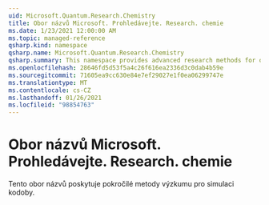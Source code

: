 ```yaml
---
uid: Microsoft.Quantum.Research.Chemistry
title: Obor názvů Microsoft. Prohledávejte. Research. chemie
ms.date: 1/23/2021 12:00:00 AM
ms.topic: managed-reference
qsharp.kind: namespace
qsharp.name: Microsoft.Quantum.Research.Chemistry
qsharp.summary: This namespace provides advanced research methods for quantum chemistry simulation.
ms.openlocfilehash: 28646fd5d53f5a4c26f616ea2336d3c0dab4b59e
ms.sourcegitcommit: 71605ea9cc630e84e7ef29027e1f0ea06299747e
ms.translationtype: MT
ms.contentlocale: cs-CZ
ms.lasthandoff: 01/26/2021
ms.locfileid: "98854763"
---
```

# <a name="microsoftquantumresearchchemistry-namespace"></a>Obor názvů Microsoft. Prohledávejte. Research. chemie

Tento obor názvů poskytuje pokročilé metody výzkumu pro simulaci kodoby.

